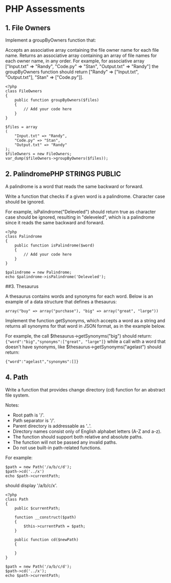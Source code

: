 # PHP Assessments

## 1. File Owners
Implement a groupByOwners function that:

Accepts an associative array containing the file owner name for each file name.
Returns an associative array containing an array of file names for each owner name, in any order.
For example, for associative array ["Input.txt" => "Randy", "Code.py" => "Stan", "Output.txt" => "Randy"] the groupByOwners function should return ["Randy" => ["Input.txt", "Output.txt"], "Stan" => ["Code.py"]].


```
<?php
class FileOwners
{
    public function groupByOwners($files)
    {
        // Add your code here
    }
}

$files = array
(
    "Input.txt" => "Randy",
    "Code.py" => "Stan",
    "Output.txt" => "Randy"
);
$fileOwners = new FileOwners;
var_dump($fileOwners->groupByOwners($files));
```


## 2. PalindromePHP STRINGS PUBLIC
A palindrome is a word that reads the same backward or forward.

Write a function that checks if a given word is a palindrome. Character case should be ignored.

For example, isPalindrome("Deleveled") should return true as character case should be ignored, resulting in "deleveled", which is a palindrome since it reads the same backward and forward.

```
<?php
class Palindrome
{
    public function isPalindrome($word)
    {
        // Add your code here
    }
}

$palindrome = new Palindrome;
echo $palindrome->isPalindrome('Deleveled');
```
##3. Thesaurus

A thesaurus contains words and synonyms for each word. Below is an example of a data structure that defines a thesaurus:

`array("buy" => array("purchase"), "big" => array("great", "large"))`

Implement the function getSynonyms, which accepts a word as a string and returns all synonyms for that word in JSON format, as in the example below.

For example, the call $thesaurus->getSynonyms("big") should return:
`{"word":"big","synonyms":["great", "large"]}`
while a call with a word that doesn't have synonyms, like $thesaurus->getSynonyms("agelast") should return:

`{"word":"agelast","synonyms":[]}`

## 4. Path

Write a function that provides change directory (cd) function for an abstract file system.

Notes:
* Root path is '/'.
* Path separator is '/'.
* Parent directory is addressable as '..'.
* Directory names consist only of English alphabet letters (A-Z and a-z).
* The function should support both relative and absolute paths.
* The function will not be passed any invalid paths.
* Do not use built-in path-related functions.

For example:
```
$path = new Path('/a/b/c/d');
$path->cd('../x')
echo $path->currentPath;
```
should display '/a/b/c/x'.

```
<?php
class Path
{
    public $currentPath;

    function __construct($path)
    {
        $this->currentPath = $path;
    }

    public function cd($newPath)
    {

    }
}

$path = new Path('/a/b/c/d');
$path->cd('../x');
echo $path->currentPath;
```